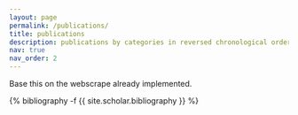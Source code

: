 ```yaml
---
layout: page
permalink: /publications/
title: publications
description: publications by categories in reversed chronological order. generated by jekyll-scholar.
nav: true
nav_order: 2
---
```

<!-- _pages/publications.md -->
Base this on the webscrape already implemented.

<div class="publications">

{% bibliography -f {{ site.scholar.bibliography }} %}

</div>
